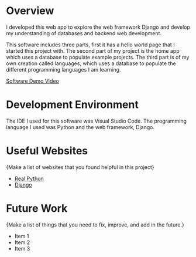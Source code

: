 # Overview

I developed this web app to explore the web framework Django and develop my understanding of databases and backend web development.

This software includes three parts, first it has a hello world page that I started this project with. 
The second part of my project is the home app which uses a database to populate example projects.
The third part is of my own creation called languages, which uses a database to populate the different programming languages I am learning.

[Software Demo Video](http://youtube.link.goes.here)

# Development Environment

The IDE I used for this software was Visual Studio Code.
The programming language I used was Python and the web framework, Django.

# Useful Websites

{Make a list of websites that you found helpful in this project}
* [Real Python](https://realpython.com/get-started-with-django-1/)
* [Django](https://www.djangoproject.com/)

# Future Work

{Make a list of things that you need to fix, improve, and add in the future.}
* Item 1
* Item 2
* Item 3
